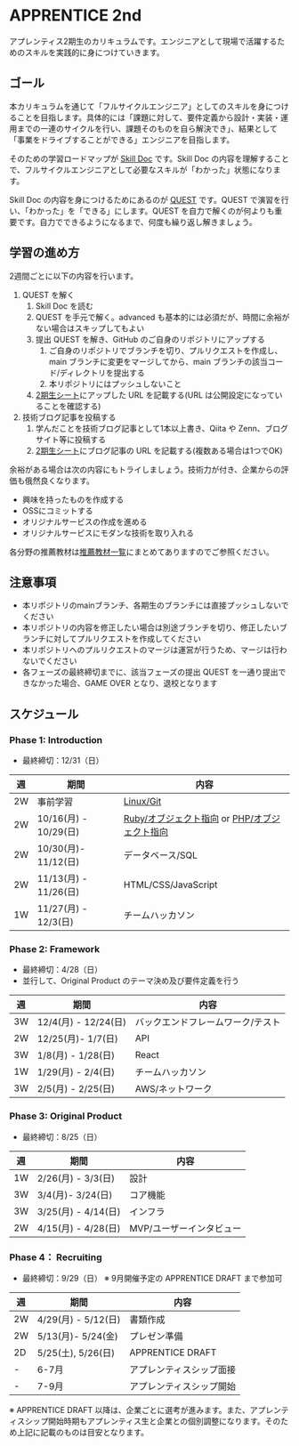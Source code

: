 # APPRENTICE 2nd

アプレンティス2期生のカリキュラムです。エンジニアとして現場で活躍するためのスキルを実践的に身につけていきます。

## ゴール

本カリキュラムを通じて「フルサイクルエンジニア」としてのスキルを身につけることを目指します。具体的には「課題に対して、要件定義から設計・実装・運用までの一連のサイクルを行い、課題そのものを自ら解決でき」、結果として「事業をドライブすることができる」エンジニアを目指します。

そのための学習ロードマップが [Skill Doc](skilldoc)  です。Skill Doc の内容を理解することで、フルサイクルエンジニアとして必要なスキルが「わかった」状態になります。

Skill Doc の内容を身につけるためにあるのが [QUEST](quest) です。QUEST で演習を行い、「わかった」を「できる」にします。QUEST を自力で解くのが何よりも重要です。自力でできるようになるまで、何度も繰り返し解きましょう。

## 学習の進め方

2週間ごとに以下の内容を行います。

1. QUEST を解く
   1. Skill Doc を読む
   2. QUEST を手元で解く。advanced も基本的には必須だが、時間に余裕がない場合はスキップしてもよい
   3. 提出 QUEST を解き、GitHub のご自身のリポジトリにアップする
      1. ご自身のリポジトリでブランチを切り、プルリクエストを作成し、main ブランチに変更をマージしてから、main ブランチの該当コード/ディレクトリを提出する
      2. 本リポジトリにはプッシュしないこと
   4. [2期生シート]()にアップした URL を記載する(URL は公開設定になっていることを確認する)
2. 技術ブログ記事を投稿する
   1. 学んだことを技術ブログ記事として1本以上書き、Qiita や Zenn、ブログサイト等に投稿する
   2. [2期生シート]()にブログ記事の URL を記載する(複数ある場合は1つでOK)

余裕がある場合は次の内容にもトライしましょう。技術力が付き、企業からの評価も俄然良くなります。

- 興味を持ったものを作成する
- OSSにコミットする
- オリジナルサービスの作成を進める
- オリジナルサービスにモダンな技術を取り入れる

各分野の推薦教材は[推薦教材一覧](RESOURCES.md)にまとめてありますのでご参照ください。

## 注意事項

- 本リポジトリのmainブランチ、各期生のブランチには直接プッシュしないでください
- 本リポジトリの内容を修正したい場合は別途ブランチを切り、修正したいブランチに対してプルリクエストを作成してください
- 本リポジトリへのプルリクエストのマージは運営が行うため、マージは行わないでください
- 各フェーズの最終締切までに、該当フェーズの提出 QUEST を一通り提出できなかった場合、GAME OVER となり、退校となります

## スケジュール

### Phase 1: Introduction

- 最終締切：12/31（日）

| 週 | 期間 | 内容 |
| ---- | ---- | ---- |
| 2W | 事前学習 | [Linux/Git](/curriculum/LINUX.md) |
| 2W | 10/16(月) - 10/29(日) | [Ruby/オブジェクト指向](/curriculum/RUBY.md) or [PHP/オブジェクト指向]() |
| 2W | 10/30(月)- 11/12(日) | データベース/SQL |
| 2W | 11/13(月) - 11/26(日) | HTML/CSS/JavaScript |
| 1W | 11/27(月) - 12/3(日) | チームハッカソン |

### Phase 2: Framework

- 最終締切：4/28（日）
- 並行して、Original Product のテーマ決め及び要件定義を行う

| 週 | 期間 | 内容 |
| ---- | ---- | ---- |
| 3W | 12/4(月) - 12/24(日) | バックエンドフレームワーク/テスト |
| 2W | 12/25(月)- 1/7(日) | API |
| 3W | 1/8(月) - 1/28(日) | React |
| 1W | 1/29(月) - 2/4(日) | チームハッカソン |
| 3W | 2/5(月) - 2/25(日) | AWS/ネットワーク |

### Phase 3: Original Product

- 最終締切：8/25（日）

| 週 | 期間 | 内容 |
| ---- | ---- | ---- |
| 1W | 2/26(月) - 3/3(日) | 設計 |
| 3W | 3/4(月)- 3/24(日) | コア機能 |
| 3W | 3/25(月) - 4/14(日) | インフラ |
| 2W | 4/15(月) - 4/28(日) | MVP/ユーザーインタビュー |

### Phase 4： Recruiting

- 最終締切：9/29（日） ※ 9月開催予定の APPRENTICE DRAFT まで参加可

| 週 | 期間 | 内容 |
| ---- | ---- | ---- |
| 2W | 4/29(月) - 5/12(日) | 書類作成 |
| 2W | 5/13(月)- 5/24(金) | プレゼン準備 |
| 2D | 5/25(土), 5/26(日) | APPRENTICE DRAFT |
| - | 6-7月 | アプレンティスシップ面接 |
| - | 7-9月 | アプレンティスシップ開始 |

※ APPRENTICE DRAFT 以降は、企業ごとに選考が進みます。また、アプレンティスシップ開始時期もアプレンティス生と企業との個別調整になります。そのため上記に記載のものは目安となります。
